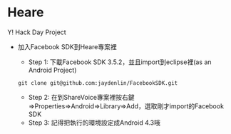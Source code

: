 Heare
============

Y! Hack Day Project

* 加入Facebook SDK到Heare專案裡
   * Step 1: 下載Facebook SDK 3.5.2，並且import到eclipse裡(as an Android Project)
   
   ```
   git clone git@github.com:jaydenlin/FacebookSDK.git
   ```
   
   * Step 2: 在到ShareVoice專案裡按右鍵=>Properties=>Android=>Library=>Add，選取剛才import的Facebook SDK
   * Step 3: 記得把執行的環境設定成Android 4.3哦
   
   
    


   
